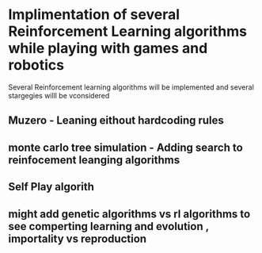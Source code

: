 # Implimentation of several Reinforcement Learning algorithms while playing with games and robotics

Several Reinforcement learning algorithms will be implemented and several stargegies willl be vconsidered

## Muzero - Leaning eithout hardcoding rules
## monte carlo tree simulation - Adding search to reinfocement leanging algorithms
## Self Play algorith

## might add genetic algorithms vs rl algorithms to see comperting learning and evolution , importality vs  reproduction